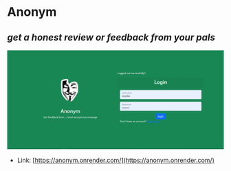 # Anonym
## _get a honest review or feedback from your pals_

[![N|Solid](https://github.com/moriire/anonym/blob/main/assets/anonym.PNG)](https://anonym.onrender.com/)
- Link: [https://anonym.onrender.com/](https://anonym.onrender.com/)